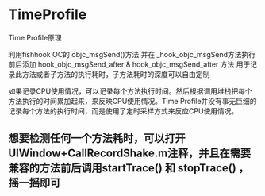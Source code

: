 # TimeProfile
Time Profile原理 

利用fishhook OC的 objc_msgSend()方法
并在 _hook_objc_msgSend方法执行前后添加 hook_objc_msgSend_after & hook_objc_msgSend_after 方法 用于记录此方法或者子方法的执行耗时，子方法耗时的深度可以自由定制

如果记录CPU使用情况，可以记录每个方法执行时间。然后根据调用堆栈把每个方法执行的时间累加起来，来反映CPU使用情况。Time Profile并没有事无巨细的记录每个方法的执行时间，而是使用了定时采样方式来反应CPU使用情况。


## 想要检测任何一个方法耗时，可以打开UIWindow+CallRecordShake.m注释，并且在需要兼容的方法前后调用startTrace() 和 stopTrace() ，摇一摇即可
